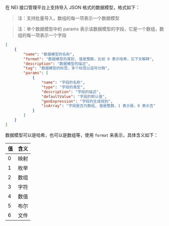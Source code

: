 在 NEI 接口管理平台上支持导入 JSON 格式的数据模型，格式如下：

> 注：支持批量导入，数组的每一项表示一个数据模型

> 注：单个数据模型中的 params 表示该数据模型的字段，它是一个数组，数组的每一项表示一个字段

```json
[
    {
        "name": "数据模型的名称",
        "format": "数据模型的类别, 值是整数，比如 0 表示哈希，见下文解释",
        "description": "数据模型的描述",
        "tag": "数据模型的标签，多个标签以逗号分隔",
        "params": [
            {
                "name": "字段的名称",
                "type": "字段的类型",
                "description": "字段的描述",
                "defaultValue": "字段的默认值",
                "genExpression": "字段的生成规则",
                "isArray": "字段是否为数组, 值是整数，1 表示是，0 表示否"
            }
        ]
    }
]
```

数据模型可以是哈希，也可以是数组等，使用 `format` 来表示，具体含义如下：

| 值 | 含义 |
| :--- | :--- |
| 0 | 映射 |
| 1 | 枚举 |
| 2 | 数组 |
| 3 | 字符 |
| 4 | 数值 |
| 5 | 布尔 |
| 6 | 文件 |





